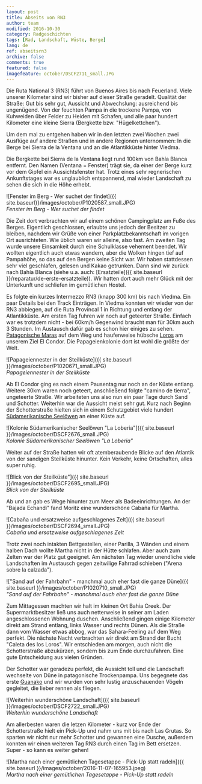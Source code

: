 ```yaml
---
layout: post
title: Abseits von RN3
author: team
modified: 2016-10-30
category: Radgeschichten
tags: [Rad, Landschaft, Wüste, Berge]
lang: de
ref: abseitsrn3
archive: false
comments: true
featured: false
imagefeature: october/DSCF2711_small.JPG
---
```


Die Ruta National 3 (RN3) führt von Buenos Aires bis nach Feuerland. Viele unserer Kilometer sind wir bisher auf dieser Straße geradelt. Qualität der Straße: Gut bis sehr gut, Aussicht und Abwechslung: ausreichend bis ungenügend. Von der feuchten Pampa in die trockene Pampa, von Kuhweiden über Felder zu Heiden mit Schafen, und alle paar hundert Kilometer eine kleine Sierra (Bergkette bzw. "Hügelkettchen").

Um dem mal zu entgehen haben wir in den letzten zwei Wochen zwei Ausflüge auf andere Straßen und in andere Regionen unternommen: In die Berge bei Sierra de la Ventana und an die Atlantikküste hinter Viedma.

Die Bergkette bei Sierra de la Ventana liegt rund 100km von Bahía Blanca entfernt. Den Namen (Ventana = Fenster) trägt sie, da einer der Berge kurz vor dem Gipfel ein Aussichtsfenster hat. Trotz eines sehr regnerischen Ankunftstages war es unglaublich entspannend, mal wieder Landschaft zu sehen die sich in die Höhe erhebt.

![Fenster im Berg - Wer suchet der findet]({{ site.baseurl}}/images/october/P1020587_small.JPG)  
*Fenster im Berg - Wer suchet der findet*

Die Zeit dort verbrachten wir auf einem schönen Campingplatz am Fuße des Berges. Eigentlich geschlossen, erlaubte uns jedoch der Besitzer zu bleiben, nachdem wir Grüße von einer Parkplatzbekanntschaft im vorigen Ort ausrichteten. Wie üblich waren wir alleine, also fast. Am zweiten Tag wurde unsere Einsamkeit durch eine Schulklasse vehement beendet. Wir wollten eigentlich auch etwas wandern, aber die Wolken hingen tief auf Pampahöhe, so das auf den Bergen keine Sicht war. Wir haben stattdessen sehr viel geschlafen, gelesen und Kakao getrunken. Dann sind wir zurück nach Bahía Blanca (siehe u.a. auch: [Ersatzteile]({{ site.baseurl }}/reparatur/de-erste-ersatzteile)). Wir hatten dort auch mehr Glück mit der Unterkunft und schliefen im gemütlichen Hostel.

Es folgte ein kurzes Intermezzo RN3 (knapp 300 km) bis nach Viedma. Ein paar Details bei den Track Einträgen. In Viedma konnten wir wieder von der RN3 abbiegen, auf die Ruta Provincal 1 in Richtung und entlang der Atlantikküste. Am ersten Tag fuhren wir noch auf geteerter Straße. Einfach war es trotzdem nicht - bei 60km/h Gegenwind braucht man für 30km auch 3 Stunden. Im Austausch dafür gab es schon hier einiges zu sehen. [Patagonische Maras](http://de.wikipedia.org/wiki/Großer_Pampashase) auf dem Weg und haufenweise hübsche [Loros](http://de.wikipedia.org/wiki/Felsensittich) am unserem Ziel El Condor. Die Papageienkolonie dort ist wohl die größte der Welt.

![Papageiennester in der Steilküste]({{ site.baseurl }}/images/october/P1020671_small.JPG)  
*Papageiennester in der Steilküste*

Ab El Condor ging es nach einem Pausentag nur noch an der Küste entlang. Weitere 30km waren noch geteert, anschließend folgte "camino de tierra", ungeteerte Straße. Wir arbeiteten uns also nun ein paar Tage durch Sand und Schotter. Weiterhin war die Aussicht meist sehr gut. Kurz nach Beginn der Schotterstraße hielten sich in einem Schutzgebiet viele hundert [Südamerikanische Seelöwen](http://de.wikipedia.org/wiki/Mähnenrobbe) an einer Küste auf. 

![Kolonie Südamerikanischer Seelöwen "La Loberia"]({{ site.baseurl }}/images/october/DSCF2676_small.JPG)  
*Kolonie Südamerikanischer Seelöwen "La Loberia"*
   
Weiter auf der Straße hatten wir oft atemberaubende Blicke auf den Atlantik von der sandigen Steilküste hinunter. Kein Verkehr, keine Ortschaften, alles super ruhig.

![Blick von der Steilküste"]({{ site.baseurl }}/images/october/DSCF2695_small.JPG)  
*Blick von der Steilküste*

Ab und an gab es Wege hinunter zum Meer als Badeeinrichtungen. An der "Bajada Echandi" fand Moritz eine wunderschöne Cabaña für Martha. 

![Cabaña und ersatzweise aufgeschlagenes Zelt]({{ site.baseurl }}/images/october/DSCF2694_small.JPG)  
*Cabaña und ersatzweise aufgeschlagenes Zelt*

Trotz zwei noch intakten Bettgestellen, einer Parilla, 3 Wänden und einem halben Dach wollte Martha nicht in der Hütte schlafen. Aber auch zum Zelten war der Platz gut geeignet. Am nächsten Tag wieder unendliche viele Landschaften im Austausch gegen zeitwilige Fahrrad schieben ("Arena sobre la calzada").

!["Sand auf der Fahrbahn" - manchmal auch eher fast die ganze Düne]({{ site.baseurl }}/images/october/P1020710_small.JPG)  
*"Sand auf der Fahrbahn" - manchmal auch eher fast die ganze Düne*

Zum Mittagessen machten wir halt im kleinen Ort Bahia Creek. Der Supermarktbesitzer ließ uns auch netterweise in seiner am Laden angeschlossenen Wohnung duschen. Anschließend gingen einige Kilometer direkt am Strand entlang, links Wasser und rechts Dünen. Als die Straße dann vom Wasser etwas abbog, war das Sahara-Feeling auf dem Weg perfekt. Die nächste Nacht verbrachten wir direkt am Strand der Bucht "Caleta des los Loros". Wir entschieden am morgen, auch nicht die Schotterstraße abzukürzen, sondern bis zum Ende durchzufahren. Eine gute Entscheidung aus vielen Gründen.

Der Schotter war geradezu perfekt, die Aussicht toll und die Landschaft wechselte von Düne in patagonische Trockenpampa. Uns begegnete das erste [Guanako](http://de.wikipedia.org/wiki/Guanako) und wir wurden von sehr lustig anzuschauenden Vögeln gegleitet, die lieber rennen als fliegen.

![Weiterhin wunderschöne Landschaft]({{ site.baseurl }}/images/october/DSCF2722_small.JPG)  
*Weiterhin wunderschöne Landschaft*

Am allerbesten waren die letzen Kilometer - kurz vor Ende der Schotterstraße hielt ein Pick-Up und nahm uns mit bis nach Las Grutas. So sparten wir nicht nur mehr Schotter und gewannen eine Dusche, außerdem konnten wir einen weiteren Tag RN3 durch einen Tag im Bett ersetzen. Super - so kann es weiter gehen!

![Martha nach einer gemütlichen Tagesetappe - Pick-Up statt radeln]({{ site.baseurl }}/images/october/2016-11-07-165953.jpeg)  
*Martha nach einer gemütlichen Tagesetappe - Pick-Up statt radeln*


